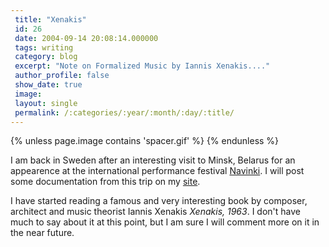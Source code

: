 ```yaml
---
 title: "Xenakis"
 id: 26
 date: 2004-09-14 20:08:14.000000
 tags: writing
 category: blog
 excerpt: "Note on Formalized Music by Iannis Xenakis...."
 author_profile: false
 show_date: true
 image: 
 layout: single
 permalink: /:categories/:year/:month/:day/:title/
---
```

{% unless page.image contains 'spacer.gif' %}
{% endunless %}

I am back in Sweden after an interesting visit to Minsk, Belarus for an appearence at the international performance festival <a href="http://navinki.smufsa.nu/2004/index_en.htm">Navinki</a>. I will post some documentation from this trip on my <a href="http://www.henrikfrisk.com/index.jsp?id=news">site</a>.

I have started reading a famous and very interesting book by composer, architect and music theorist Iannis Xenakis <i id="Xenakis, Iannis" title="Formalized Music : thought and mathematics in composition" class="Pendragon Press" style="1963, Revised edition" dir="Harmonologia series No. 6">Xenakis, 1963</i>. I don't have much to say about it at this point, but I am sure I will comment more on it in the near future.
